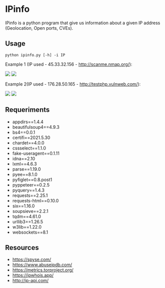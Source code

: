 # IPinfo

IPinfo is a python program that give us information about a given IP address (Geolocation, Open ports, CVEs). 

## Usage

```python ipinfo.py [-h] -i IP```

Example 1 (IP used - 45.33.32.156 - http://scanme.nmap.org/):

<img src="examples/1.png">
<img src="examples/2.png">

Example 2(IP used - 176.28.50.165 - http://testphp.vulnweb.com/):

<img src="examples/3.png">
<img src="examples/4.png">

## Requeriments

- appdirs==1.4.4
- beautifulsoup4==4.9.3
- bs4==0.0.1
- certifi==2021.5.30
- chardet==4.0.0
- cssselect==1.1.0
- fake-useragent==0.1.11
- idna==2.10
- lxml==4.6.3
- parse==1.19.0
- pyee==8.1.0
- pyfiglet==0.8.post1
- pyppeteer==0.2.5
- pyquery==1.4.3
- requests==2.25.1
- requests-html==0.10.0
- six==1.16.0
- soupsieve==2.2.1
- tqdm==4.61.0
- urllib3==1.26.5
- w3lib==1.22.0
- websockets==8.1

## Resources
- https://spyse.com/
- https://www.abuseipdb.com/
- https://metrics.torproject.org/
- https://ipwhois.app/
- http://ip-api.com/
